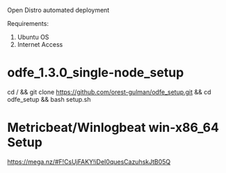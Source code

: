 Open Distro automated deployment

Requirements:
1. Ubuntu OS
2. Internet Access

# odfe_1.3.0_single-node_setup
cd / && git clone https://github.com/orest-gulman/odfe_setup.git && cd odfe_setup && bash setup.sh

# Metricbeat/Winlogbeat win-x86_64 Setup
https://mega.nz/#F!CsUjFAKY!iDeI0quesCazuhskJtB05Q

